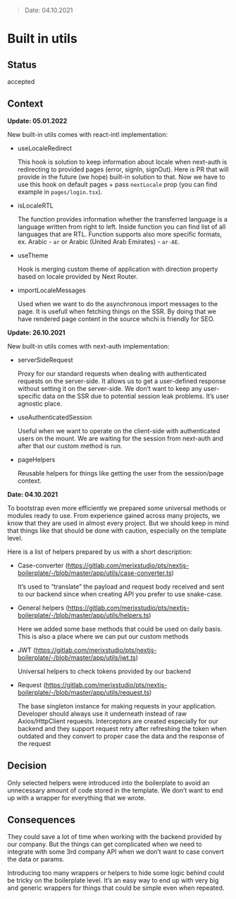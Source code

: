 > Date: 04.10.2021

# Built in utils

## Status

accepted

## Context

**Update: 05.01.2022**

New built-in utils comes with react-intl implementation:

- useLocaleRedirect  
  
  This hook is solution to keep information about locale when next-auth is redirecting to provided pages (error, signIn, signOut). Here is PR that will provide in the future (we hope) built-in solution to that. Now we have to use this hook on default pages + pass `nextLocale` prop (you can find example in `pages/login.tsx`).

- isLocaleRTL

  The function provides information whether the transferred language is a language written from right to left. Inside function you can find list of all languages that are RTL. Function supports also more specific formats, ex. Arabic - `ar` or Arabic (United Arab Emirates) - `ar-AE`.

- useTheme

  Hook is merging custom theme of application with direction property based on locale provided by Next Router.

- importLocaleMessages

  Used when we want to do the asynchronous import messages to the page. It is usefull when fetching things on the SSR. By doing that we have rendered page content in the source whchi is friendly for SEO.

**Update: 26.10.2021**

New built-in utils comes with next-auth implementation:

- serverSideRequest
  
  Proxy for our standard requests when dealing with authenticated requests on the server-side. It allows us to get a user-defined response without setting it on the server-side. We don’t want to keep any user-specific data on the SSR due to potential session leak problems. It’s user agnostic place.

- useAuthenticatedSession

  Useful when we want to operate on the client-side with authenticated users on the mount. We are waiting for the session from next-auth and after that our custom method is run.

- pageHelpers
	
  Reusable helpers for things like getting the user from the session/page context.


**Date: 04.10.2021**

To bootstrap even more efficiently we prepared some universal methods or modules ready to use. From experience gained across many projects, we know that they are used in almost every project. But we should keep in mind that things like that should be done with caution, especially on the template level.

Here is a list of helpers prepared by us with a short description:

- Case-converter (https://gitlab.com/merixstudio/pts/nextjs-boilerplate/-/blob/master/app/utils/case-converter.ts)

  It’s used to “translate” the payload and request body received and sent to our backend since when creating API you prefer to use snake-case.

- General helpers (https://gitlab.com/merixstudio/pts/nextjs-boilerplate/-/blob/master/app/utils/helpers.ts)
  
  Here we added some base methods that could be used on daily basis. This is also a place where we can put our custom methods

- JWT (https://gitlab.com/merixstudio/pts/nextjs-boilerplate/-/blob/master/app/utils/jwt.ts) 
  
  Universal helpers to check tokens provided by our backend

- Request (https://gitlab.com/merixstudio/pts/nextjs-boilerplate/-/blob/master/app/utils/request.ts)

  The base singleton instance for making requests in your application. Developer should always use it underneath instead of raw Axios/HttpClient requests. Interceptors are created especially for our backend and they support request retry after refreshing the token when outdated and they convert to proper case the data and the response of the request

## Decision

Only selected helpers were introduced into the boilerplate to avoid an unnecessary amount of code stored in the template. We don’t want to end up with a wrapper for everything that we wrote.

## Consequences

They could save a lot of time when working with the backend provided by our company. But the things can get complicated when we need to integrate with some 3rd company API when we don’t want to case convert the data or params.

Introducing too many wrappers or helpers to hide some logic behind could be tricky on the boilerplate level. It’s an easy way to end up with very big and generic wrappers for things that could be simple even when repeated.

